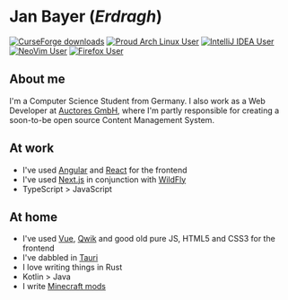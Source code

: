 # Jan Bayer (*Erdragh*)


[![CurseForge downloads](https://cf.way2muchnoise.eu/author/Erdragh.svg?badge_style=for_the_badge)](https://legacy.curseforge.com/members/Erdragh/projects)
[![Proud Arch Linux User](https://img.shields.io/badge/Arch_Linux-1793D1?style=for-the-badge&logo=arch-linux&logoColor=white)](https://archlinux.org)
[![IntelliJ IDEA User](https://img.shields.io/badge/IntelliJ_IDEA-000000.svg?style=for-the-badge&logo=intellij-idea&logoColor=white)](https://www.jetbrains.com/idea/)
[![NeoVim User](https://img.shields.io/badge/NeoVim-%2357A143.svg?&style=for-the-badge&logo=neovim&logoColor=white)](https://neovim.io/)
[![Firefox User](https://img.shields.io/badge/Firefox-FF7139?style=for-the-badge&logo=Firefox-Browser&logoColor=white)](https://www.mozilla.org/en-US/firefox/)

## About me
I'm a Computer Science Student from Germany. I also work as a Web Developer at [Auctores GmbH](https://auctores.de), where I'm partly responsible for creating a soon-to-be open source Content Management System.

## At work

- I've used [Angular](https://angular.io/) and [React](https://react.dev/) for the frontend
- I've used [Next.js](https://nextjs.org/) in conjunction with [WildFly](https://www.wildfly.org/)
- TypeScript > JavaScript

## At home

- I've used [Vue](https://vuejs.org), [Qwik](https://qwik.builder.io/docs/) and good old pure JS, HTML5 and CSS3 for the frontend
- I've dabbled in [Tauri](https://tauri.app)
- I love writing things in Rust
- Kotlin > Java
- I write [Minecraft mods](https://modrinth.com/user/Erdragh)